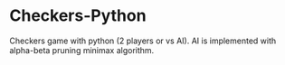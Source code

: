 # Checkers-Python
Checkers game with python (2 players or vs AI). AI is implemented with alpha-beta pruning minimax algorithm.
